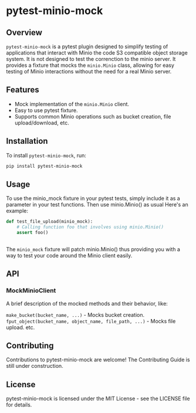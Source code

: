 # pytest-minio-mock

## Overview
`pytest-minio-mock` is a pytest plugin designed to simplify testing of applications that interact with Minio the code  S3 compatible object storage system. It is not designed to test the correnction to the minio server. It provides a fixture that mocks the `minio.Minio` class, allowing for easy testing of Minio interactions without the need for a real Minio server.

## Features
- Mock implementation of the `minio.Minio` client.
- Easy to use pytest fixture.
- Supports common Minio operations such as bucket creation, file upload/download, etc.

## Installation

To install `pytest-minio-mock`, run:

```bash
pip install pytest-minio-mock
```

## Usage
To use the minio_mock fixture in your pytest tests, simply include it as a parameter in your test functions. Then use minio.Minio() as usual Here's an example:

```python
def test_file_upload(minio_mock):
    # Calling function foo that involves using minio.Minio()
    assert foo()
    
```

The `minio_mock` fixture will patch minio.Minio() thus providing you with a way to test your code around the Minio client easily.

## API

### MockMinioClient

A brief description of the mocked methods and their behavior, like:

`make_bucket(bucket_name, ...)` - Mocks bucket creation.
`fput_object(bucket_name, object_name, file_path, ...)` - Mocks file upload.
etc.

## Contributing
Contributions to pytest-minio-mock are welcome! The Contributing Guide is still under construction.

## License
pytest-minio-mock is licensed under the MIT License - see the LICENSE file for details.